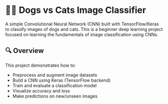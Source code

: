 # 🐶🐱 Dogs vs Cats Image Classifier

A simple Convolutional Neural Network (CNN) built with TensorFlow/Keras to classify images of dogs and cats. This is a beginner deep learning project focused on learning the fundamentals of image classification using CNNs.

## 🔍 Overview

This project demonstrates how to:
- Preprocess and augment image datasets
- Build a CNN using Keras (TensorFlow backend)
- Train and evaluate a classification model
- Visualize accuracy and loss
- Make predictions on new/unseen images
